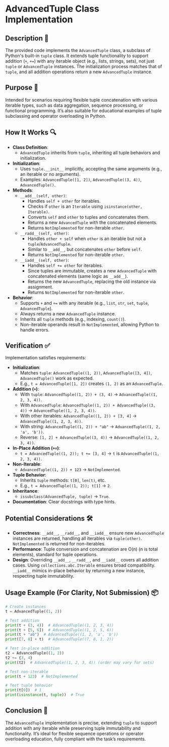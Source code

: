 # AdvancedTuple Class Implementation

## Description 📝

The provided code implements the `AdvancedTuple` class, a subclass of Python's built-in `tuple` class.
It extends tuple functionality to support addition (`+`, `+=`) with any iterable object (e.g., lists, strings, sets), not just `tuple` or `AdvancedTuple` instances.
The initialization process matches that of `tuple`, and all addition operations return a new `AdvancedTuple` instance.

## Purpose 🎯

Intended for scenarios requiring flexible tuple concatenation with various iterable types, such as data aggregation, sequence processing, or functional programming.
It’s also suitable for educational examples of tuple subclassing and operator overloading in Python.

## How It Works 🔍

-   **Class Definition**:
    -   `AdvancedTuple` inherits from `tuple`, inheriting all tuple behaviors and initialization.
-   **Initialization**:
    -   Uses `tuple.__init__` implicitly, accepting the same arguments (e.g., an iterable or no arguments).
    -   Examples: `AdvancedTuple([1, 2])`, `AdvancedTuple((3, 4))`, `AdvancedTuple()`.
-   **Methods**:
    -   `__add__(self, other)`:
        -   Handles `self + other` for iterables.
        -   Checks if `other` is an `Iterable` using `isinstance(other, Iterable)`.
        -   Converts `self` and `other` to tuples and concatenates them.
        -   Returns a new `AdvancedTuple` with the concatenated elements.
        -   Returns `NotImplemented` for non-iterable `other`.
    -   `__radd__(self, other)`:
        -   Handles `other + self` when `other` is an iterable but not a `tuple`/`AdvancedTuple`.
        -   Similar to `__add__`, but concatenates `other` before `self`.
        -   Returns `NotImplemented` for non-iterable `other`.
    -   `__iadd__(self, other)`:
        -   Handles `self += other` for iterables.
        -   Since tuples are immutable, creates a new `AdvancedTuple` with concatenated elements (same logic as `__add__`).
        -   Returns the new `AdvancedTuple`, replacing the old instance via assignment.
        -   Returns `NotImplemented` for non-iterable `other`.
-   **Behavior**:
    -   Supports `+` and `+=` with any iterable (e.g., `list`, `str`, `set`, `tuple`, `AdvancedTuple`).
    -   Always returns a new `AdvancedTuple` instance.
    -   Inherits all `tuple` methods (e.g., indexing, `count()`).
    -   Non-iterable operands result in `NotImplemented`, allowing Python to handle errors.

## Verification ✅

Implementation satisfies requirements:

-   **Initialization**:
    -   Matches `tuple`: `AdvancedTuple((1, 2))`, `AdvancedTuple([3, 4])`, `AdvancedTuple()` work as expected.
    -   E.g., `t = AdvancedTuple([1, 2])` creates `(1, 2)` as an `AdvancedTuple`.
-   **Addition (`+`)**:
    -   With `tuple`: `AdvancedTuple((1, 2)) + (3, 4)` → `AdvancedTuple((1, 2, 3, 4))`.
    -   With `AdvancedTuple`: `AdvancedTuple((1, 2)) + AdvancedTuple((3, 4))` → `AdvancedTuple((1, 2, 3, 4))`.
    -   With other iterables: `AdvancedTuple((1, 2)) + [3, 4]` → `AdvancedTuple((1, 2, 3, 4))`.
    -   With string: `AdvancedTuple((1, 2)) + "ab"` → `AdvancedTuple((1, 2, 'a', 'b'))`.
    -   Reverse: `[1, 2] + AdvancedTuple((3, 4))` → `AdvancedTuple((1, 2, 3, 4))`.
-   **In-Place Addition (`+=`)**:
    -   `t = AdvancedTuple((1, 2)); t += [3, 4]` → `t` is `AdvancedTuple((1, 2, 3, 4))`.
-   **Non-Iterable**:
    -   `AdvancedTuple((1, 2)) + 123` → `NotImplemented`.
-   **Tuple Behavior**:
    -   Inherits `tuple` methods: `t[0]`, `len(t)`, etc.
    -   E.g., `t = AdvancedTuple((1, 2)); t[1]` → `2`.
-   **Inheritance**:
    -   `issubclass(AdvancedTuple, tuple)` → `True`.
-   **Documentation**: Clear docstrings with type hints.

## Potential Considerations 🛠️

-   **Correctness**: `__add__`, `__radd__`, and `__iadd__` ensure new `AdvancedTuple` instances are returned, handling all iterables via `tuple(other)`. `NotImplemented` is returned for non-iterables.
-   **Performance**: Tuple conversion and concatenation are O(n) (n is total elements), standard for tuple operations.
-   **Design**: Overriding `__add__`, `__radd__`, and `__iadd__` covers all addition cases. Using `collections.abc.Iterable` ensures broad compatibility. `__iadd__` mimics in-place behavior by returning a new instance, respecting tuple immutability.

## Usage Example (For Clarity, Not Submission) 📦

```python
# Create instances
t = AdvancedTuple((1, 2))

# Test addition
print(t + (3, 4))  # AdvancedTuple((1, 2, 3, 4))
print(t + [5, 6])  # AdvancedTuple((1, 2, 5, 6))
print(t + "ab")  # AdvancedTuple((1, 2, 'a', 'b'))
print([7, 8] + t)  # AdvancedTuple((7, 8, 1, 2))

# Test in-place addition
t2 = AdvancedTuple((1, 2))
t2 += {3, 4}
print(t2)  # AdvancedTuple((1, 2, 3, 4)) (order may vary for sets)

# Test non-iterable
print(t + 123)  # NotImplemented

# Test tuple behavior
print(t[0])  # 1
print(isinstance(t, tuple))  # True
```

## Conclusion 🚀

The `AdvancedTuple` implementation is precise, extending `tuple` to support addition with any iterable while preserving tuple immutability and functionality.
It’s ideal for flexible sequence operations or operator overloading education, fully compliant with the task’s requirements.
